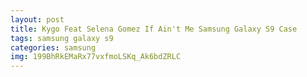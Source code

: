```yaml
---
layout: post
title: Kygo Feat Selena Gomez If Ain't Me Samsung Galaxy S9 Case
tags: samsung galaxy s9
categories: samsung
img: 199BhRkEMaRx77vxfmoLSKq_Ak6bdZRLC
---
```

